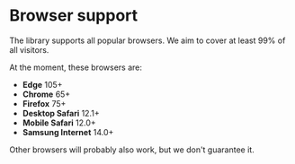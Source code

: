 # Browser support

The library supports all popular browsers.
We aim to cover at least 99% of all visitors.

At the moment, these browsers are:

- **Edge** 105+
- **Chrome** 65+
- **Firefox** 75+
- **Desktop Safari** 12.1+
- **Mobile Safari** 12.0+
- **Samsung Internet** 14.0+

Other browsers will probably also work, but we don't guarantee it.
